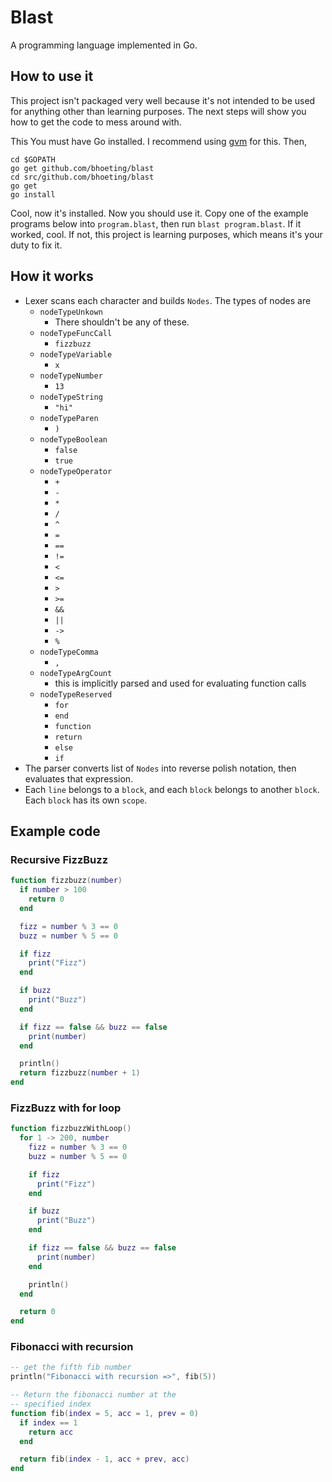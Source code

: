 # Blast
A programming language implemented in Go.

## How to use it
This project isn't packaged very well because it's not intended to be used for anything other than learning purposes.  The next steps will show you how to get the code to mess around with.

This You must have Go installed.  I recommend using [gvm](https://github.com/moovweb/gvm) for this.  Then,
	
	cd $GOPATH
	go get github.com/bhoeting/blast
	cd src/github.com/bhoeting/blast
	go get
	go install
	
Cool, now it's installed.  Now you should use it.  Copy one of the example programs below into `program.blast`, then run `blast program.blast`.  If it worked, cool.  If not, this project is learning purposes, which means it's your duty to fix it.
	

## How it works
* Lexer scans each character and builds `Nodes`.  The types of nodes are
    * `nodeTypeUnkown`
        * There shouldn't be any of these.
    * `nodeTypeFuncCall`
        * `fizzbuzz`
    * `nodeTypeVariable`
        * `x`
    * `nodeTypeNumber`
        * `13`
    * `nodeTypeString`
        * `"hi"` 
    * `nodeTypeParen`
        * `)`
    * `nodeTypeBoolean`
        * `false`
        * `true`
    * `nodeTypeOperator`
    	* `+`
    	* `-`
    	* `*`
    	* `/`
    	* `^`
    	* `=`
    	* `==`
    	* `!=`
    	* `<`
    	* `<=`
    	* `>`
    	* `>=`
    	* `&&`
    	* `||`
    	* `->`
    	* `%`
    * `nodeTypeComma`
    	* `,`
    * `nodeTypeArgCount`
    	*  this is implicitly parsed and used for evaluating function calls
    * `nodeTypeReserved`
        * `for`
        * `end`
        * `function`
        * `return`
        * `else`
        * `if`
* The parser converts list of `Nodes` into reverse polish notation, then evaluates that expression.
* Each `line` belongs to a `block`, and each `block` belongs to another `block`.  Each `block` has its own `scope`.


## Example code
### Recursive FizzBuzz
```lua
function fizzbuzz(number)
  if number > 100
    return 0
  end

  fizz = number % 3 == 0
  buzz = number % 5 == 0

  if fizz
    print("Fizz")
  end

  if buzz
    print("Buzz")
  end

  if fizz == false && buzz == false
    print(number)
  end

  println()
  return fizzbuzz(number + 1)
end
```

### FizzBuzz with for loop
```lua
function fizzbuzzWithLoop()
  for 1 -> 200, number
    fizz = number % 3 == 0
    buzz = number % 5 == 0

    if fizz
      print("Fizz")
    end

    if buzz
      print("Buzz")
    end

    if fizz == false && buzz == false
      print(number)
    end

    println()
  end

  return 0
end
```

### Fibonacci with recursion
```lua
-- get the fifth fib number
println("Fibonacci with recursion =>", fib(5))

-- Return the fibonacci number at the 
-- specified index
function fib(index = 5, acc = 1, prev = 0)
  if index == 1 
    return acc
  end

  return fib(index - 1, acc + prev, acc)
end	
```
